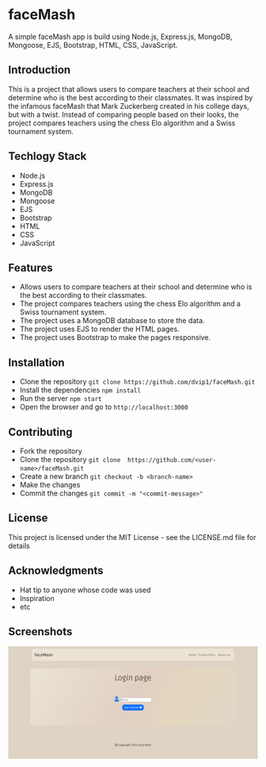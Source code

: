 # faceMash
A simple faceMash app is build using Node.js, Express.js, MongoDB, Mongoose, EJS, Bootstrap, HTML, CSS, JavaScript.

## Introduction
This is a project that allows users to compare teachers at their school and determine who is the best according to their classmates. It was inspired by the infamous faceMash that Mark Zuckerberg created in his college days, but with a twist. Instead of comparing people based on their looks, the project compares teachers using the chess Elo algorithm and a Swiss tournament system.

## Techlogy Stack
- Node.js
- Express.js
- MongoDB
- Mongoose
- EJS
- Bootstrap
- HTML
- CSS
- JavaScript

## Features 
- Allows users to compare teachers at their school and determine who is the best according to their classmates.
- The project compares teachers using the chess Elo algorithm and a Swiss tournament system.
- The project uses a MongoDB database to store the data.   
- The project uses EJS to render the HTML pages.
- The project uses Bootstrap to make the pages responsive.

## Installation
- Clone the repository `git clone https://github.com/dvip1/faceMash.git`
- Install the dependencies `npm install`
- Run the server `npm start`
- Open the browser and go to `http://localhost:3000`

## Contributing
- Fork the repository
- Clone the repository `git clone  https://github.com/<user-name>/faceMash.git`
- Create a new branch `git checkout -b <branch-name>`
- Make the changes
- Commit the changes `git commit -m "<commit-message>"`

## License
This project is licensed under the MIT License - see the LICENSE.md file for details

## Acknowledgments
- Hat tip to anyone whose code was used
- Inspiration
- etc

## Screenshots
![Screenshot](public/images/Screenshot.png)
